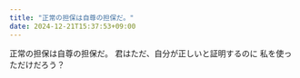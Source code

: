 ```yaml
---
title: "正常の担保は自尊の担保だ。"
date: 2024-12-21T15:37:53+09:00
---
```

正常の担保は自尊の担保だ。
君はただ、自分が正しいと証明するのに
私を使っただけだろう？
